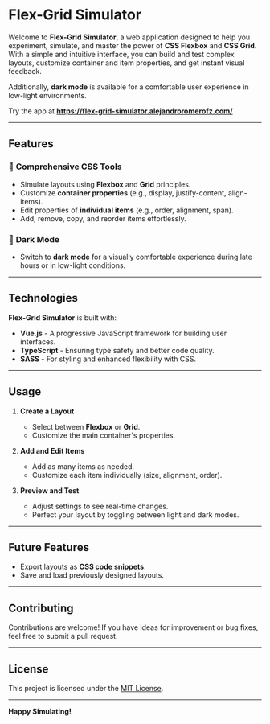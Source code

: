 # Flex-Grid Simulator  

Welcome to **Flex-Grid Simulator**, a web application designed to help you experiment, simulate, and master the power of **CSS Flexbox** and **CSS Grid**. With a simple and intuitive interface, you can build and test complex layouts, customize container and item properties, and get instant visual feedback.  

Additionally, **dark mode** is available for a comfortable user experience in low-light environments.  

Try the app at **https://flex-grid-simulator.alejandroromerofz.com/**

---

## Features  

### 🔧 **Comprehensive CSS Tools**  
- Simulate layouts using **Flexbox** and **Grid** principles.  
- Customize **container properties** (e.g., display, justify-content, align-items).  
- Edit properties of **individual items** (e.g., order, alignment, span).  
- Add, remove, copy, and reorder items effortlessly.  

### 🌙 **Dark Mode**  
- Switch to **dark mode** for a visually comfortable experience during late hours or in low-light conditions.  

---

## Technologies  

**Flex-Grid Simulator** is built with:  
- **Vue.js** - A progressive JavaScript framework for building user interfaces.  
- **TypeScript** - Ensuring type safety and better code quality.  
- **SASS** - For styling and enhanced flexibility with CSS.  

---

## Usage  

1. **Create a Layout**  
   - Select between **Flexbox** or **Grid**.  
   - Customize the main container's properties.  

2. **Add and Edit Items**  
   - Add as many items as needed.  
   - Customize each item individually (size, alignment, order).  

3. **Preview and Test**  
   - Adjust settings to see real-time changes.  
   - Perfect your layout by toggling between light and dark modes.  

---

## Future Features  

- Export layouts as **CSS code snippets**.  
- Save and load previously designed layouts.  

---

## Contributing  

Contributions are welcome! If you have ideas for improvement or bug fixes, feel free to submit a pull request.  

---

## License  

This project is licensed under the [MIT License](LICENSE).  

---
  
**Happy Simulating!**
